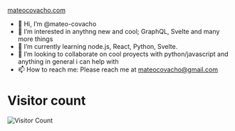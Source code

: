 [mateocovacho.com](https://profile-counter.glitch.me/mateo-covacho/count.svg)

- 👋 Hi, I’m @mateo-covacho
- 👀 I’m interested in anythng new and cool; GraphQL, Svelte and many more things
- 🌱 I’m currently learning node.js, React, Python, Svelte.
- 💞️ I’m looking to collaborate on cool proyects with python/javascript and anything in general i can help with
- 📫 How to reach me: Please reach me at mateocovacho@gmail.com

# Visitor count
![Visitor Count](https://profile-counter.glitch.me/mateo-covacho/count.svg)
